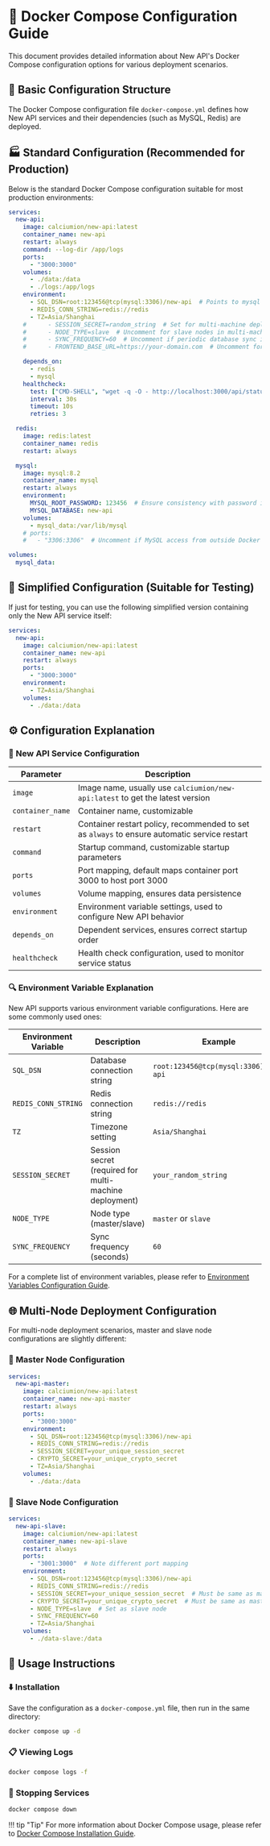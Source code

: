 # 📄 Docker Compose Configuration Guide

This document provides detailed information about New API's Docker Compose configuration options for various deployment scenarios.

## 🧱 Basic Configuration Structure

The Docker Compose configuration file `docker-compose.yml` defines how New API services and their dependencies (such as MySQL, Redis) are deployed.

## 🏭 Standard Configuration (Recommended for Production)

Below is the standard Docker Compose configuration suitable for most production environments:

```yaml
services:
  new-api:
    image: calciumion/new-api:latest
    container_name: new-api
    restart: always
    command: --log-dir /app/logs
    ports:
      - "3000:3000"
    volumes:
      - ./data:/data
      - ./logs:/app/logs
    environment:
      - SQL_DSN=root:123456@tcp(mysql:3306)/new-api  # Points to mysql service
      - REDIS_CONN_STRING=redis://redis
      - TZ=Asia/Shanghai
    #      - SESSION_SECRET=random_string  # Set for multi-machine deployment, must modify this random string!!!!!!!
    #      - NODE_TYPE=slave  # Uncomment for slave nodes in multi-machine deployment
    #      - SYNC_FREQUENCY=60  # Uncomment if periodic database sync is needed
    #      - FRONTEND_BASE_URL=https://your-domain.com  # Uncomment for multi-machine deployment with frontend URL

    depends_on:
      - redis
      - mysql
    healthcheck:
      test: ["CMD-SHELL", "wget -q -O - http://localhost:3000/api/status | grep -o '\"success\":\\s*true' | awk -F: '{print $$2}'"]
      interval: 30s
      timeout: 10s
      retries: 3

  redis:
    image: redis:latest
    container_name: redis
    restart: always

  mysql:
    image: mysql:8.2
    container_name: mysql
    restart: always
    environment:
      MYSQL_ROOT_PASSWORD: 123456  # Ensure consistency with password in SQL_DSN
      MYSQL_DATABASE: new-api
    volumes:
      - mysql_data:/var/lib/mysql
    # ports:
    #   - "3306:3306"  # Uncomment if MySQL access from outside Docker is needed

volumes:
  mysql_data:
```

## 🧪 Simplified Configuration (Suitable for Testing)

If just for testing, you can use the following simplified version containing only the New API service itself:

```yaml
services:
  new-api:
    image: calciumion/new-api:latest
    container_name: new-api
    restart: always
    ports:
      - "3000:3000"
    environment:
      - TZ=Asia/Shanghai
    volumes:
      - ./data:/data
```

## ⚙️ Configuration Explanation

### 🔧 New API Service Configuration

| Parameter | Description |
|-----------|-------------|
| `image` | Image name, usually use `calciumion/new-api:latest` to get the latest version |
| `container_name` | Container name, customizable |
| `restart` | Container restart policy, recommended to set as `always` to ensure automatic service restart |
| `command` | Startup command, customizable startup parameters |
| `ports` | Port mapping, default maps container port 3000 to host port 3000 |
| `volumes` | Volume mapping, ensures data persistence |
| `environment` | Environment variable settings, used to configure New API behavior |
| `depends_on` | Dependent services, ensures correct startup order |
| `healthcheck` | Health check configuration, used to monitor service status |

### 🔍 Environment Variable Explanation

New API supports various environment variable configurations. Here are some commonly used ones:

| Environment Variable | Description | Example |
|---------------------|-------------|---------|
| `SQL_DSN` | Database connection string | `root:123456@tcp(mysql:3306)/new-api` |
| `REDIS_CONN_STRING` | Redis connection string | `redis://redis` |
| `TZ` | Timezone setting | `Asia/Shanghai` |
| `SESSION_SECRET` | Session secret (required for multi-machine deployment) | `your_random_string` |
| `NODE_TYPE` | Node type (master/slave) | `master` or `slave` |
| `SYNC_FREQUENCY` | Sync frequency (seconds) | `60` |

For a complete list of environment variables, please refer to [Environment Variables Configuration Guide](environment-variables.md).

## 🌐 Multi-Node Deployment Configuration

For multi-node deployment scenarios, master and slave node configurations are slightly different:

### 👑 Master Node Configuration

```yaml
services:
  new-api-master:
    image: calciumion/new-api:latest
    container_name: new-api-master
    restart: always
    ports:
      - "3000:3000"
    environment:
      - SQL_DSN=root:123456@tcp(mysql:3306)/new-api
      - REDIS_CONN_STRING=redis://redis
      - SESSION_SECRET=your_unique_session_secret
      - CRYPTO_SECRET=your_unique_crypto_secret
      - TZ=Asia/Shanghai
    volumes:
      - ./data:/data
```

### 👥 Slave Node Configuration

```yaml
services:
  new-api-slave:
    image: calciumion/new-api:latest
    container_name: new-api-slave
    restart: always
    ports:
      - "3001:3000"  # Note different port mapping
    environment:
      - SQL_DSN=root:123456@tcp(mysql:3306)/new-api
      - REDIS_CONN_STRING=redis://redis
      - SESSION_SECRET=your_unique_session_secret  # Must be same as master node
      - CRYPTO_SECRET=your_unique_crypto_secret  # Must be same as master node
      - NODE_TYPE=slave  # Set as slave node
      - SYNC_FREQUENCY=60
      - TZ=Asia/Shanghai
    volumes:
      - ./data-slave:/data
```

## 📝 Usage Instructions

### ⬇️ Installation

Save the configuration as a `docker-compose.yml` file, then run in the same directory:

```bash
docker compose up -d
```

### 📋 Viewing Logs

```bash
docker compose logs -f
```

### 🛑 Stopping Services

```bash
docker compose down
```

!!! tip "Tip"
    For more information about Docker Compose usage, please refer to [Docker Compose Installation Guide](docker-compose-installation.md). 